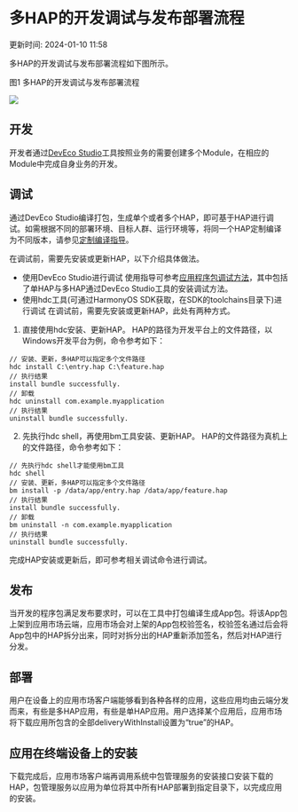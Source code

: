 # 多HAP的开发调试与发布部署流程

更新时间: 2024-01-10 11:58

多HAP的开发调试与发布部署流程如下图所示。

图1 多HAP的开发调试与发布部署流程

![](https://alliance-communityfile-drcn.dbankcdn.com/FileServer/getFile/cmtyPub/011/111/111/0000000000011111111.20231204103834.31470900938453056895401798067916:50001231000000:2800:EE865A0B97077351C1822146D29C2E4CC71770B38B6B2D3D54775D935F466879.png?needInitFileName=true?needInitFileName=true?needInitFileName=true?needInitFileName=true)

## 开发

开发者通过[DevEco Studio](https://developer.harmonyos.com/cn/develop/deveco-studio)工具按照业务的需要创建多个Module，在相应的Module中完成自身业务的开发。

## 调试

通过DevEco Studio编译打包，生成单个或者多个HAP，即可基于HAP进行调试。如需根据不同的部署环境、目标人群、运行环境等，将同一个HAP定制编译为不同版本，请参见[定制编译指导](https://developer.harmonyos.com/cn/docs/documentation/doc-guides-V3/customized-multi-targets-and-products-0000001430013853-V3?catalogVersion=V3)。

在调试前，需要先安装或更新HAP，以下介绍具体做法。

* 使用DevEco Studio进行调试
  使用指导可参考[应用程序包调试方法](https://developer.harmonyos.com/cn/docs/documentation/doc-guides/ohos-debugging-and-running-0000001263040487#section10491183521520)，其中包括了单HAP与多HAP通过DevEco Studio工具的安装调试方法。
* 使用hdc工具(可通过HarmonyOS SDK获取，在SDK的toolchains目录下)进行调试
  在调试前，需要先安装或更新HAP，此处有两种方式。

1. 直接使用hdc安装、更新HAP。
HAP的路径为开发平台上的文件路径，以Windows开发平台为例，命令参考如下：

```
// 安装、更新，多HAP可以指定多个文件路径
hdc install C:\entry.hap C:\feature.hap
// 执行结果
install bundle successfully.
// 卸载
hdc uninstall com.example.myapplication
// 执行结果
uninstall bundle successfully.
```
2. 先执行hdc shell，再使用bm工具安装、更新HAP。
HAP的文件路径为真机上的文件路径，命令参考如下：

```
// 先执行hdc shell才能使用bm工具
hdc shell
// 安装、更新，多HAP可以指定多个文件路径
bm install -p /data/app/entry.hap /data/app/feature.hap
// 执行结果
install bundle successfully.
// 卸载
bm uninstall -n com.example.myapplication
// 执行结果
uninstall bundle successfully.
```

完成HAP安装或更新后，即可参考相关调试命令进行调试。

## 发布

当开发的程序包满足发布要求时，可以在工具中打包编译生成App包。将该App包上架到应用市场云端，应用市场会对上架的App包校验签名，校验签名通过后会将App包中的HAP拆分出来，同时对拆分出的HAP重新添加签名，然后对HAP进行分发。

## 部署

用户在设备上的应用市场客户端能够看到各种各样的应用，这些应用均由云端分发而来，有些是多HAP应用，有些是单HAP应用。用户选择某个应用后，应用市场将下载应用所包含的全部deliveryWithInstall设置为“true”的HAP。

## 应用在终端设备上的安装

下载完成后，应用市场客户端再调用系统中包管理服务的安装接口安装下载的HAP，包管理服务以应用为单位将其中所有HAP部署到指定目录下，以完成应用的安装。
